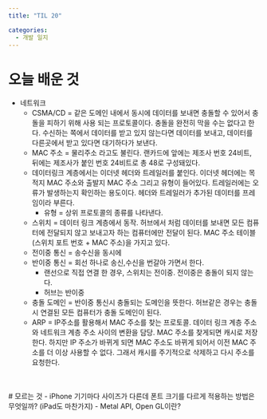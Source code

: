 ```yaml
---
title: "TIL 20"

categories:
  - 개발 일지
---
```

# 오늘 배운 것
- 네트워크
    - CSMA/CD = 같은 도메인 내에서 동시에 데이터를 보내면 충돌할 수 있어서 충돌을 피하기 위해 사용 되는 프로토콜이다. 충돌을 완전히 막을 수는 없다고 한다. 수신하는 쪽에서 데이터를 받고 있지 않는다면 데이터를 보내고, 데이터를 다른곳에서 받고 있다면 대기하다가 보낸다.
    - MAC 주소 = 물리주소 라고도 불린다. 랜카드에 앞에는 제조사 번호 24비트, 뒤에는 제조사가 붙인 번호 24비트로 총 48로 구성돼있다.
    - 데이터링크 계층에서는 이더넷 헤더와 트레일러를 붙인다. 이더넷 헤더에는 목적지 MAC 주소와 출발지 MAC 주소 그리고 유형이 들어있다. 트레일러에는 오류가 발생하는지 확인하는 용도이다. 헤더와 트레일러가 추가된 데이터를 프레임이라 부른다.
        - 유형 = 상위 프로토콜의 종류를 나타낸다.
    - 스위치 = 데이터 링크 계층에서 동작. 허브에서 처럼 데이터를 보내면 모든 컴퓨터에 전달되지 않고 보내고자 하는 컴퓨터에만 전달이 된다. MAC 주소 테이블(스위치 포트 번호 + MAC 주소)을 가지고 있다.  
    - 전이중 통신 = 송수신을 동시에
    - 반이중 통신 = 회선 하나로 송신,수신을 번갈아 가면서 한다.
        - 랜선으로 직접 연결 한 경우, 스위치는 전이중. 전이중은 충돌이 되지 않는다.
        - 허브는 반이중
    - 충돌 도메인 = 반이중 통신시 충돌되는 도메인을 뜻한다. 허브같은 경우는 충돌시 연결된 모든 컴퓨터가 충돌 도메인이 된다.
    - ARP = IP주소를 활용해서 MAC 주소를 찾는 프로토콜. 데이터 링크 계층 주소와 네트워크 계층 주소 사이의 변환을 담당. MAC 주소를 찾게되면 캐시로 저장한다. 하지만 IP 주소가 바뀌게 되면 MAC 주소도 바뀌게 되어서 이전 MAC 주소를 더 이상 사용할 수 없다. 그래서 캐시를 주기적으로 삭제하고 다시 주소를 요청한다.
<br>
<br>
# 모르는 것
- iPhone 기기마다 사이즈가 다른데 폰트 크기를 다르게 적용하는 방법은 무엇일까? (iPad도 마찬가지)
- Metal API, Open GL이란?
<br>
<br>
